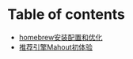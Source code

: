 # Table of contents

* [homebrew安装配置和优化](README.md)
* [推荐引擎Mahout初体验](tui-jian-yin-qing-mahout-chu-ti-yan.md)
